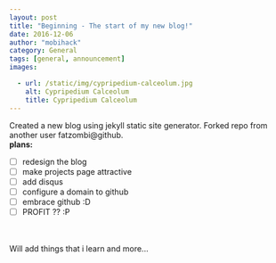 ```yaml
---
layout: post
title: "Beginning - The start of my new blog!"
date: 2016-12-06
author: "mobihack"
category: General
tags: [general, announcement]
images:

  - url: /static/img/cypripedium-calceolum.jpg
    alt: Cypripedium Calceolum
    title: Cypripedium Calceolum
---
```

Created a new blog using jekyll static site generator. Forked repo from another user fatzombi@github.
<br><b>plans:</b>


- [ ] redesign the blog
- [ ] make projects page attractive
- [ ] add disqus
- [ ] configure a domain to github
- [ ] embrace github :D
- [ ] PROFIT ?? :P
<br>
<br>Will add things that i learn and more...
